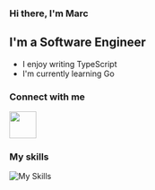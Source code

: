 ### Hi there, I'm Marc

## I'm a Software Engineer

- I enjoy writing TypeScript
- I'm currently learning Go

### Connect with me

<p align="left"> <a href="https://discord.com/users/799319682862809169" target="_blank" rel="noreferrer"><img src="https://skillicons.dev/icons?i=discord" width="48" height="48" /></a></p>


### My skills

![My Skills](https://skillicons.dev/icons?i=ts,js,go,html,css,figma,express,mongodb,nextjs,nodejs,react,sass,tailwind)
